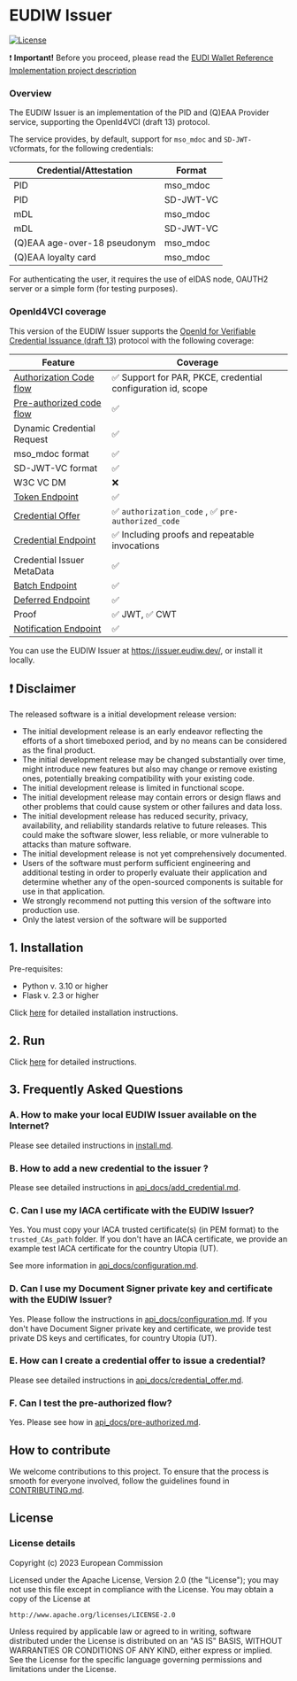 # EUDIW Issuer

[![License](https://img.shields.io/badge/License-Apache%202.0-blue.svg)](https://www.apache.org/licenses/LICENSE-2.0)

:heavy_exclamation_mark: **Important!** Before you proceed, please read
the [EUDI Wallet Reference Implementation project description](https://github.com/eu-digital-identity-wallet/.github/blob/main/profile/reference-implementation.md)


### Overview

The EUDIW Issuer is an implementation of  the PID and (Q)EAA Provider service, supporting the OpenId4VCI (draft 13) protocol.

The service provides, by default, support for `mso_mdoc` and `SD-JWT-VC`formats, for the following credentials:


| Credential/Attestation | Format    |
|------------------------|-----------|
| PID                    | mso_mdoc  |
| PID                    | SD-JWT-VC |
| mDL                    | mso_mdoc  | 
| mDL                    | SD-JWT-VC  | 
| (Q)EAA age-over-18 pseudonym | mso_mdoc |
| (Q)EAA loyalty card | mso_mdoc |

For authenticating the user, it requires the use of eIDAS node, OAUTH2 server or a simple form (for testing purposes).


### OpenId4VCI coverage

This version of the EUDIW Issuer supports the [OpenId for Verifiable Credential Issuance (draft 13)](https://openid.net/specs/openid-4-verifiable-credential-issuance-1_0.html) protocol with the following coverage:


| Feature                                                   | Coverage                                                        |
|-------------------------------------------------------------------|-----------------------------------------------------------------|
| [Authorization Code flow](api_docs/authorization.md)              | ✅ Support for PAR, PKCE, credential configuration id, scope    |
| [Pre-authorized code flow](api_docs/pre-authorized.md)            | ✅                                                              |
| Dynamic Credential Request                                        | ✅                                                              |
| mso_mdoc format                                                   | ✅                                                              |
| SD-JWT-VC format                                                  | ✅                                                              |
| W3C VC DM                                                         | ❌                                                              |
| [Token Endpoint](api_docs/token.md)                               | ✅                                                              |
| [Credential Offer](api_docs/credential_offer.md)                  | ✅ `authorization_code` , ✅ `pre-authorized_code`              |
| [Credential Endpoint](api_docs/credential.md)                     | ✅ Including proofs and repeatable invocations                  |
| Credential Issuer MetaData                                        | ✅                                                              | 
| [Batch Endpoint](api_docs/batch_credential.md)                     | ✅                                                              | 
| [Deferred Endpoint](api_docs/deferred.md)                         | ✅                                                              |
| Proof                                                             | ✅ JWT, ✅ CWT                                                  |
| [Notification Endpoint](api_docs/notification.md)                 | ✅                                                              |


You can use the EUDIW Issuer at https://issuer.eudiw.dev/, or install it locally.


## :heavy_exclamation_mark: Disclaimer

The released software is a initial development release version:

-   The initial development release is an early endeavor reflecting the efforts of a short timeboxed
    period, and by no means can be considered as the final product.
-   The initial development release may be changed substantially over time, might introduce new
    features but also may change or remove existing ones, potentially breaking compatibility with your
    existing code.
-   The initial development release is limited in functional scope.
-   The initial development release may contain errors or design flaws and other problems that could
    cause system or other failures and data loss.
-   The initial development release has reduced security, privacy, availability, and reliability
    standards relative to future releases. This could make the software slower, less reliable, or more
    vulnerable to attacks than mature software.
-   The initial development release is not yet comprehensively documented.
-   Users of the software must perform sufficient engineering and additional testing in order to
    properly evaluate their application and determine whether any of the open-sourced components is
    suitable for use in that application.
-   We strongly recommend not putting this version of the software into production use.
-   Only the latest version of the software will be supported


## 1. Installation

Pre-requisites:

+ Python v. 3.10 or higher
+ Flask v. 2.3 or higher

Click [here](install.md) for detailed installation instructions.


## 2. Run

Click [here](install.md) for detailed instructions.

## 3. Frequently Asked Questions

### A. How to make your local EUDIW Issuer available on the Internet?

Please see detailed instructions in [install.md](install.md#4-make-your-local-eudiw-issuer-available-on-the-internet-optional).

### B. How to add a new credential to the issuer ?

Please see detailed instructions in [api_docs/add_credential.md](api_docs/add_credential.md).

### C. Can I use my IACA certificate with the EUDIW Issuer?

Yes. You must copy your IACA trusted certificate(s) (in PEM format) to the `trusted_CAs_path` folder. If you don't have an IACA certificate, we provide an example test IACA certificate for the country Utopia (UT).

See more information in [api_docs/configuration.md](api_docs/configuration.md#1-service-configuration).

### D. Can I use my Document Signer private key and certificate with the EUDIW Issuer?

Yes. Please follow the instructions in [api_docs/configuration.md](api_docs/configuration.md#2-configuration-of-countries). If you don't have Document Signer private key and certificate, we provide  test private DS keys and certificates, for country Utopia (UT).

### E. How can I create a credential offer to issue a credential?

Please see detailed instructions in [api_docs/credential_offer.md](api_docs/credential_offer.md).

### F. Can I test the pre-authorized flow?

Yes. Please see how in [api_docs/pre-authorized.md](api_docs/pre-authorized.md).

## How to contribute

We welcome contributions to this project. To ensure that the process is smooth for everyone
involved, follow the guidelines found in [CONTRIBUTING.md](CONTRIBUTING.md).

## License

### License details

Copyright (c) 2023 European Commission

Licensed under the Apache License, Version 2.0 (the "License");
you may not use this file except in compliance with the License.
You may obtain a copy of the License at

    http://www.apache.org/licenses/LICENSE-2.0

Unless required by applicable law or agreed to in writing, software
distributed under the License is distributed on an "AS IS" BASIS,
WITHOUT WARRANTIES OR CONDITIONS OF ANY KIND, either express or implied.
See the License for the specific language governing permissions and
limitations under the License.
